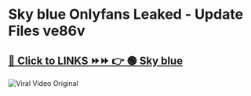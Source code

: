 
 # Sky blue Onlyfans Leaked - Update Files ve86v

## <h2><a href="https://clipsfans.com/Sky_blue&ref=git">🔗 Click to LINKS ⏩⏩ 👉 🟢 Sky blue </a></h2>

<a href="https://clipsfans.com/Sky_blue&ref=git" rel="nofollow" data-target="animated-image.originalLink"><img src="https://i.ibb.co.com/xMMVF88/686577567.gif" alt="Viral Video Original" style="max-width: 100%; display: inline-block;" data-target="animated-image.originalImage"></a>

